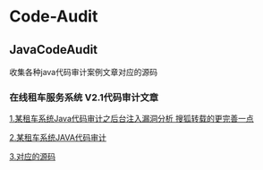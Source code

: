 # Code-Audit

## JavaCodeAudit
收集各种java代码审计案例文章对应的源码

### 在线租车服务系统 V2.1代码审计文章
[1.某租车系统Java代码审计之后台注入漏洞分析
](https://www.freebuf.com/vuls/238175.html) [搜狐转载的更完善一点](https://www.sohu.com/a/404439599_354899?_trans_=000019_hao123_nba)

[2.某租车系统JAVA代码审计](https://www.freebuf.com/articles/web/162910.html)

 [3.对应的源码](https://github.com/k0xx11/JavaCodeAudit/tree/main/%E5%9C%A8%E7%BA%BF%E7%A7%9F%E8%BD%A6%E6%9C%8D%E5%8A%A1%E7%B3%BB%E7%BB%9F%20V2.1)
